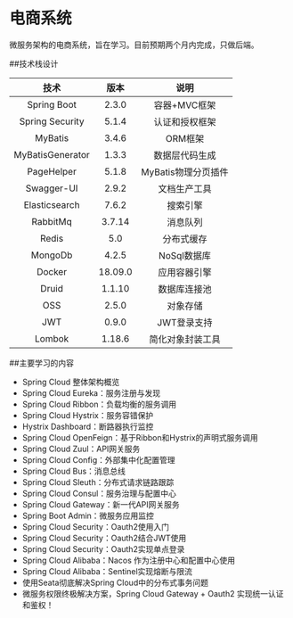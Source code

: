 # 电商系统
微服务架构的电商系统，旨在学习。目前预期两个月内完成，只做后端。

##技术栈设计


|技术   |版本   |  说明|
|:----:|:----:|:----:|
Spring Boot|2.3.0|容器+MVC框架
Spring Security	|5.1.4|认证和授权框架
MyBatis	|3.4.6	|ORM框架
MyBatisGenerator|	1.3.3	|数据层代码生成
PageHelper|	5.1.8|	MyBatis物理分页插件
Swagger-UI	|2.9.2	|文档生产工具
Elasticsearch	|7.6.2	|搜索引擎
RabbitMq	|3.7.14	|消息队列
Redis	|5.0	|分布式缓存
MongoDb	|4.2.5	|NoSql数据库
Docker	|18.09.0	|应用容器引擎
Druid	|1.1.10	|数据库连接池
OSS	|2.5.0	|对象存储
JWT	|0.9.0	|JWT登录支持
Lombok|	1.18.6	|简化对象封装工具

##主要学习的内容
- Spring Cloud 整体架构概览
- Spring Cloud Eureka：服务注册与发现
- Spring Cloud Ribbon：负载均衡的服务调用
- Spring Cloud Hystrix：服务容错保护
- Hystrix Dashboard：断路器执行监控
- Spring Cloud OpenFeign：基于Ribbon和Hystrix的声明式服务调用
- Spring Cloud Zuul：API网关服务
- Spring Cloud Config：外部集中化配置管理
- Spring Cloud Bus：消息总线
- Spring Cloud Sleuth：分布式请求链路跟踪
- Spring Cloud Consul：服务治理与配置中心
- Spring Cloud Gateway：新一代API网关服务
- Spring Boot Admin：微服务应用监控
- Spring Cloud Security：Oauth2使用入门
- Spring Cloud Security：Oauth2结合JWT使用
- Spring Cloud Security：Oauth2实现单点登录
- Spring Cloud Alibaba：Nacos 作为注册中心和配置中心使用
- Spring Cloud Alibaba：Sentinel实现熔断与限流
- 使用Seata彻底解决Spring Cloud中的分布式事务问题
- 微服务权限终极解决方案，Spring Cloud Gateway + Oauth2 实现统一认证和鉴权！
